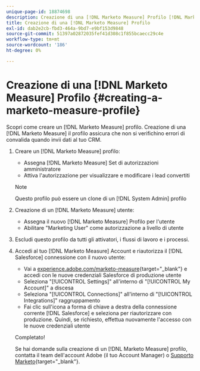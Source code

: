 ```yaml
---
unique-page-id: 18874698
description: Creazione di una [!DNL Marketo Measure] Profilo [!DNL Marketo Measure] - Documentazione del prodotto
title: Creazione di una [!DNL Marketo Measure] Profilo
exl-id: dab2e2cb-fbd3-464a-9bd7-e9bf153d9848
source-git-commit: 51397a02872035fef41d308c1f855bcaecc29c4e
workflow-type: tm+mt
source-wordcount: '186'
ht-degree: 0%

---
```


# Creazione di una [!DNL Marketo Measure] Profilo {#creating-a-marketo-measure-profile}

Scopri come creare un [!DNL Marketo Measure] profilo. Creazione di una [!DNL Marketo Measure] il profilo assicura che non si verifichino errori di convalida quando invii dati al tuo CRM.

1. Creare un [!DNL Marketo Measure] profilo:

   * Assegna [!DNL Marketo Measure] Set di autorizzazioni amministratore
   * Attiva l&#39;autorizzazione per visualizzare e modificare i lead convertiti

   >[!NOTE]
   >
   >Questo profilo può essere un clone di un [!DNL System Admin] profilo

1. Creazione di un [!DNL Marketo Measure] utente:

   * Assegna il nuovo [!DNL Marketo Measure] Profilo per l&#39;utente
   * Abilitare &quot;Marketing User&quot; come autorizzazione a livello di utente

1. Escludi questo profilo da tutti gli attivatori, i flussi di lavoro e i processi.
1. Accedi al tuo [!DNL Marketo Measure] Account e riautorizza il [!DNL Salesforce] connessione con il nuovo utente:

   * Vai a [experience.adobe.com/marketo-measure](https://experience.adobe.com/marketo-measure){target="_blank"} e accedi con le nuove credenziali Salesforce di produzione utente
   * Seleziona &quot;[!UICONTROL Settings]&quot; all&#39;interno di &quot;[!UICONTROL My Account]&quot; a discesa
   * Seleziona &quot;[!UICONTROL Connections]&quot; all&#39;interno di &quot;[!UICONTROL Integrations]&quot; raggruppamento
   * Fai clic sull&#39;icona a forma di chiave a destra della connessione corrente [!DNL Salesforce] e seleziona per riautorizzare con produzione. Quindi, se richiesto, effettua nuovamente l&#39;accesso con le nuove credenziali utente

   Completato!

   Se hai domande sulla creazione di un [!DNL Marketo Measure] profilo, contatta il team dell&#39;account Adobe (il tuo Account Manager) o [Supporto Marketo](https://nation.marketo.com/t5/support/ct-p/Support){target="_blank"}.
